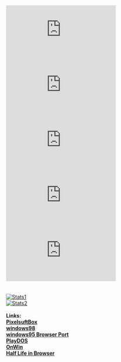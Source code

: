 [![p_symb](https://pixelsuft.github.io/pixelsuft_github_profile_img/p.html)](https://github.com/Pixelsuft/)[![i_symb](https://pixelsuft.github.io/pixelsuft_github_profile_img/p.html)](https://github.com/Pixelsuft/)[![x_symb](https://pixelsuft.github.io/pixelsuft_github_profile_img/x.html)](https://github.com/Pixelsuft/)[![e_symb](https://pixelsuft.github.io/pixelsuft_github_profile_img/e.html)](https://github.com/Pixelsuft/)[![l_symb](https://pixelsuft.github.io/pixelsuft_github_profile_img/l.html)](https://github.com/Pixelsuft/)<br /><br /><br />
[![Stats1](https://github-readme-stats.vercel.app/api?username=pixelsuft&show_icons=true)](https://github.com/Pixelsuft/) <br />
[![Stats2](https://github-readme-stats.vercel.app/api/top-langs/?username=pixelsuft&hide=pascal)](https://github.com/Pixelsuft/) <br /> <br />
**Links:** <br />
[**PixelsuftBox**](https://pixelsuftbox.herokuapp.com/) <br />
[**windows98**](https://github.com/Pixelsuft/windows98/) <br />
[**windows95 Browser Port**](https://pixelsuft.github.io/windows95/) <br />
[**PlayDOS**](https://pixelsuft.github.io/playdos/) <br />
[**OnWin**](https://pixelsuft.github.io/onwin/) <br />
[**Half Life in Browser**](https://pixelsuft.github.io/hl/)
